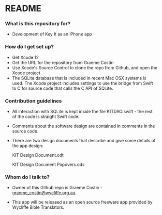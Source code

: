 # README #

### What is this repository for? ###

* Development of Key It as an iPhone app

### How do I get set up? ###

* Get Xcode 12 
* Get the URL for the repository from Graeme Costin
* Use Xcode's Source Control to clone the repo from Github, and open the Xcode project
* The SQLite database that is included in recent Mac OSX systems is used. The Xcode project
  includes settings to use the bridge from Swift to C for source code that calls the C API
  of SQLite.


### Contribution guidelines ###

* All interaction with SQLite is kept inside the file KITDAO.swift - the rest of the code is straight Swift code.

* Comments about the software design are contained in comments in the source code.

* There are two design documents that describe and give some details of the app design:

	KIT Design Document.odt
	
	KIT Design Document Popovers.ods

### Whom do I talk to? ###

* Owner of this Github repo is Graeme Costin - graeme_costin@wycliffe.org.au.

* This app will be released as an open source freeware app provided by Wycliffe Bible Translators.
